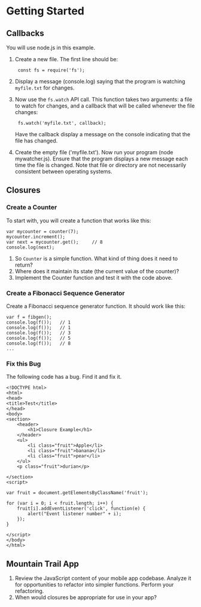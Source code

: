 # Getting Started

## Callbacks

You will use node.js in this example.

1. Create a new file. The first line should be:

        const fs = require('fs');

2. Display a message (console.log) saying that the program is watching `myfile.txt` for changes.
3. Now use the `fs.watch` API call. This function takes two arguments: a file to watch for changes, and a callback that will be called whenever the file changes:

        fs.watch('myfile.txt', callback);

    Have the callback display a message on the console indicating that the file has changed.
4. Create the empty file ('myfile.txt'). Now run your program (node mywatcher.js). Ensure that the program displays a new message each time the file is changed.
Note that file or directory are not necessarily consistent between operating systems.

## Closures

### Create a Counter

To start with, you will create a function that works like this:

    var mycounter = counter(7);
    mycounter.increment();
    var next = mycounter.get();     // 8
    console.log(next);


1.	So `Counter` is a simple function. What kind of thing does it need to return?
2.	Where does it maintain its state (the current value of the counter)?
3.	Implement the Counter function and test it with the code above.


### Create a Fibonacci Sequence Generator

Create a Fibonacci sequence generator function. It should work like this:

```
var f = fibgen();
console.log(f());	// 1
console.log(f());	// 1
console.log(f());	// 3
console.log(f());	// 5
console.log(f());	// 8
...
```

### Fix this Bug

The following code has a bug. Find it and fix it.

```
<!DOCTYPE html>
<html>
<head>
<title>Test</title>
</head>
<body>
<section>
	<header>
		<h1>Closure Example</h1>
	</header>
	<ul>
		<li class="fruit">Apple</li>
		<li class="fruit">banana</li>
		<li class="fruit">pear</li>
	</ul>
	<p class="fruit">durian</p>

</section>
<script>

var fruit = document.getElementsByClassName('fruit');

for (var i = 0; i < fruit.length; i++) {
	fruit[i].addEventListener('click', function(e) {
		alert("Event listener number" + i);
	});
}

</script>
</body>
</html>
```

## Mountain Trail App

1.	Review the JavaScript content of your mobile app codebase. Analyze it for opportunities to refactor into simpler functions. Perform your refactoring.
2.	When would closures be appropriate for use in your app?




